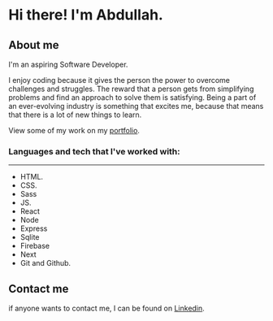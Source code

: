 # Hi there! I'm Abdullah. 

## About me

I'm an aspiring Software Developer.

I enjoy coding because it gives the person the power to overcome challenges and struggles. The reward that a person gets from simplifying problems and find an approach to solve them is satisfying. Being a part of an ever-evolving industry is something that excites me, because that means that there is a lot of new things to learn.

View some of my work on my [portfolio](https://flare-s.github.io/portfolio/).

### Languages and tech that I've worked with:

---

- HTML.
- CSS.
- Sass
- JS.
- React
- Node
- Express
- Sqlite
- Firebase
- Next
- Git and Github.



## Contact me
if anyone wants to contact me, I can be found on [Linkedin](https://www.linkedin.com/in/codeflarez/).

<!--
**flare-s/flare-s** is a ✨ _special_ ✨ repository because its `README.md` (this file) appears on your GitHub profile.

Here are some ideas to get you started:

- 🔭 I’m currently working on ...
- 🌱 I’m currently learning ...
- 👯 I’m looking to collaborate on ...
- 🤔 I’m looking for help with ...
- 💬 Ask me about ...
- 📫 How to reach me: ...
- 😄 Pronouns: ...
- ⚡ Fun fact: ...
-->
